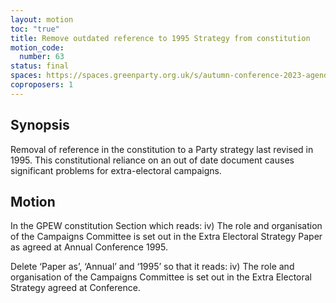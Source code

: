 ```yaml
---
layout: motion
toc: "true"
title: Remove outdated reference to 1995 Strategy from constitution
motion_code:
  number: 63
status: final
spaces: https://spaces.greenparty.org.uk/s/autumn-conference-2023-agenda-forum/post/post/view?id=11192
coproposers: 1
---
```

## Synopsis

Removal of reference in the constitution to a Party strategy last revised in 1995. This constitutional reliance on an out of date document causes significant problems for extra-electoral campaigns.

## Motion

In the GPEW constitution Section which reads: iv) The role and organisation of the Campaigns Committee is set out in the Extra Electoral Strategy Paper as agreed at Annual Conference 1995.

Delete ‘Paper as’, ‘Annual’ and ‘1995’ so that it reads: iv) The role and organisation of the Campaigns Committee is set out in the Extra Electoral Strategy agreed at Conference.
